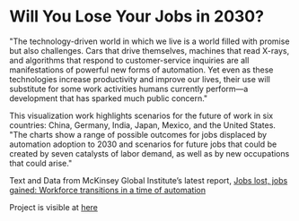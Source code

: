 # Will You Lose Your Jobs in 2030?

"The technology-driven world in which we live is a world filled with promise but also challenges. Cars that drive themselves, machines that read X-rays, and algorithms that respond to customer-service inquiries are all manifestations of powerful new forms of automation. Yet even as these technologies increase productivity and improve our lives, their use will substitute for some work activities humans currently perform—a development that has sparked much public concern."

This visualization work highlights scenarios for the future of work in six countries: China, Germany, India, Japan, Mexico, and the United States. "The charts show a range of possible outcomes for jobs displaced by automation adoption to 2030 and scenarios for future jobs that could be created by seven catalysts of labor demand, as well as by new occupations that could arise." 

Text and Data from McKinsey Global Institute’s latest report, <a href="https://www.mckinsey.com/~/media/mckinsey/global%20themes/future%20of%20organizations/what%20the%20future%20of%20work%20will%20mean%20for%20jobs%20skills%20and%20wages/mgi%20jobs%20lost-jobs%20gained_report_december%202017.ashx">Jobs lost, jobs gained: Workforce transitions in a time of automation</a>


Project is visible at <a href="https://shellyscheng.github.io/Automatization-and-Job-Viz/">here</a>